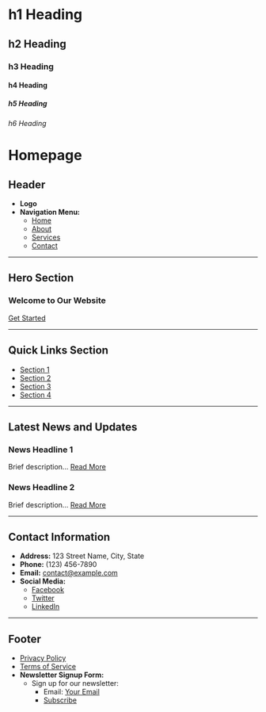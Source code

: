 # h1 Heading
## h2 Heading
### h3 Heading
#### h4 Heading
##### h5 Heading
###### h6 Heading

# Homepage

## Header

- **Logo**
- **Navigation Menu:**
  - [Home](#home)
  - [About](#about)
  - [Services](#services)
  - [Contact](#contact)

---

## Hero Section

### Welcome to Our Website

[Get Started](#)

---

## Quick Links Section

- [Section 1](#)
- [Section 2](#)
- [Section 3](#)
- [Section 4](#)

---

## Latest News and Updates

### News Headline 1

Brief description... [Read More](#)

### News Headline 2

Brief description... [Read More](#)

---

## Contact Information

- **Address:** 123 Street Name, City, State
- **Phone:** (123) 456-7890
- **Email:** contact@example.com
- **Social Media:**
  - [Facebook](#)
  - [Twitter](#)
  - [LinkedIn](#)

---

## Footer

- [Privacy Policy](#)
- [Terms of Service](#)
- **Newsletter Signup Form:**
  - Sign up for our newsletter:
    - Email: [Your Email](#)
    - [Subscribe](#)

